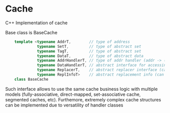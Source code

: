 # Cache
C++ Implementation of cache

Base class is BaseCache

````C++
    template <typename AddrT,        // type of address
              typename SetT,         // type of abstract set
              typename TagT,         // type of abstract set
              typename DataT,        // type of abstract data
              typename AddrHandlerT, // type of addr handler (addr -> (set, tag))
              typename DataHandlerT, // abstract interface for accessing data (can be the same DataHandler for multiple replacers)
              typename ReplacerT,    // abstract replacer interface (can be the same replacer for multiple data handler)
              typename ReplInfoT>    // abstract replacement info (can be used in Segmented caches)
    class BaseCache
````

Such interface allows to use the same cache business logic with multiple models (fully-associative, direct-mapped, set-associative cache, segmented caches, etc).
Furthemore, extremely complex cache structures can be implemented due to versatility of handler classes
